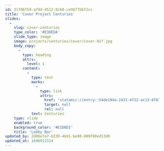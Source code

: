 ```yaml
---
id: 31f06f59-af8d-4512-8c60-ce9677bbf2cc
title: 'Cover Project Centuries'
slides:
  -
    slug: cover-centuries
    type_color: '#E3DEDA'
    slide_type: image
    image: projects/centuries/cover/cover-01f.jpg
    body_copy:
      -
        type: heading
        attrs:
          level: 1
        content:
          -
            type: text
            marks:
              -
                type: link
                attrs:
                  href: 'statamic://entry::54de19da-2431-4f22-ac13-8f83be9614df'
                  target: null
                  rel: null
            text: Centuries
    type: slide
    enabled: true
    background_color: '#E1D8D1'
    title: 'Lobby Bar'
updated_by: 2d06efa7-b339-4b01-be90-009f00ed13d0
updated_at: 1646912314
---
```

